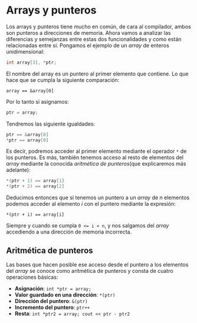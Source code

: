 # Arrays y punteros

Los arrays y punteros tiene mucho en común, de cara al compilador, ambos son punteros a direcciones de memoria. Ahora vamos a analizar las diferencias y semejanzas entre estas dos funcionalidades y como están relacionadas entre sí. Pongamos el ejemplo de un _array_ de enteros unidimensional:
```cpp
int array[3], *ptr;
```

El nombre del array es un puntero al primer elemento que contiene. Lo que hace que se cumpla la siguiente comparación:

```
array == &array[0]
```

Por lo tanto si asignamos:
```cpp
ptr = array;
```

Tendremos las siguiente igualdades:
```cpp
ptr == &array[0]
*ptr == array[0]
```

Es decir, podremos acceder al primer elemento mediante el operador `*` de los punteros. Es más, también tenemos acceso al resto de elementos del _array_ mediante la conocida _aritmética de punteros_(que explicaremos más adelante):
```cpp
*(ptr + 1) == array[1]
*(ptr + 2) == array[2]
```

Deducimos entonces que si tenemos un puntero a un _array_ de _n_ elementos podemos acceder al elemento _i_ con el puntero mediante la expresión:
```
*(ptr + i) == array[i]
```

Siempre y cuando se cumpla `0 <= i < n`, y nos salgamos del _array_ accediendo a una dirección de memoria incorrecta.


## Aritmética de punteros

Las bases que hacen posible ese acceso desde el puntero a los elementos del _array_ se conoce como aritmética de punteros y consta de cuatro operaciones básicas:

- **Asignación**: `int *ptr = array;`
- **Valor guardado en una dirección**: `*(ptr)`
- **Dirección del puntero**: `&(ptr)`
- **Incremento del puntero**: `ptr++`
- **Resta**: `int *ptr2 = array; cout << ptr - ptr2`
